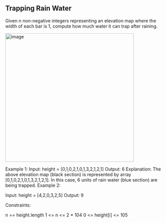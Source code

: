 ## Trapping Rain Water
Given n non-negative integers representing an elevation map where the width of each bar is 1, compute how much water it can trap after raining.

<img width="403" alt="image" src="https://github.com/Ayushsaini20/100-Days-Of-Code/assets/73630171/83f327d3-04cf-4c66-b0f9-beb96887be6d">

Example 1:
Input: height = [0,1,0,2,1,0,1,3,2,1,2,1]
Output: 6
Explanation: The above elevation map (black section) is represented by array [0,1,0,2,1,0,1,3,2,1,2,1]. In this case, 6 units of rain water (blue section) are being trapped.
Example 2:

Input: height = [4,2,0,3,2,5]
Output: 9
 

Constraints:

n == height.length
1 <= n <= 2 * 104
0 <= height[i] <= 105
